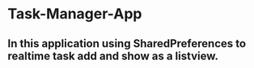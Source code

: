 # Task-Manager-App
## In this application using SharedPreferences to realtime task add and show as a listview.
